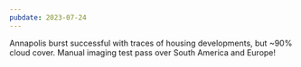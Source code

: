 ```yaml
---
pubdate: 2023-07-24
---
```


Annapolis burst successful with traces of housing developments, but ~90% cloud cover.  Manual imaging test pass over South America and Europe!